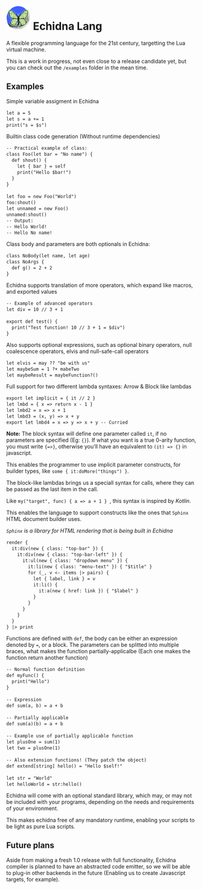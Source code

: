 # ![Echidna Logo](echidna.png) Echidna Lang

A flexible programming language for the 21st century, targetting the Lua virtual
machine.

This is a work in progress, not even close to a release candidate yet, but you
can check out the `/examples` folder in the mean time.

## Examples

Simple variable assigment in Echidna

```
let a = 5
let s = a += 1
print("s = $s")
```

Builtin class code generation (Without runtime dependencies)

```
-- Practical example of class:
class Foo(let bar = "No name") {
  def shout() {
    let { bar } = self
    print("Hello $bar!")
  }
}

let foo = new Foo("World")
foo:shout()
let unnamed = new Foo()
unnamed:shout()
-- Output:
-- Hello World!
-- Hello No name!
```

Class body and parameters are both optionals in Echidna:

```
class NoBody(let name, let age)
class NoArgs {
  def g() = 2 + 2
}
```

Echidna supports translation of more operators, which expand like macros, and
exported values

```
-- Example of advanced operators
let div = 10 // 3 + 1

export def test() {
  print("Test function! 10 // 3 + 1 = $div")
}
```

Also supports optional expressions, such as optional binary operators, null
coalescence operators, elvis and null-safe-call operators

```
let elvis = may ?? "be with us"
let maybeSum = 1 ?+ mabeTwo
let maybeResult = maybeFunction?()
```

Full support for two different lambda syntaxes: Arrow & Block like lambdas

```
export let implicit = { it // 2 }
let lmbd = { x => return x - 1 }
let lmbd2 = x => x + 1
let lmbd3 = (x, y) => x + y
export let lmbd4 = x => y => x + y -- Curried
```

**Note:** The block syntax will define one parameter called `it`, if no
parameters are specified (Eg: `{}`). If what you want is a true 0-arity
function, you must write `{=>}`, otherwise you'll have an equivalent to
`(it) => {}` in javascript.

This enables the programmer to use implicit parameter constructs, for builder
types, like `some { it:doMore("things") }`.

The block-like lambdas brings us a speciall syntax for calls, where they can
be passed as the last item in the call.

Like `my("target", func) { a => a + 1 } `, this syntax is inspired by _Kotlin_.

This enables the language to support constructs like the ones that `Sphinx`
HTML document builder uses.

_`Sphinx` is a library for HTML rendering that is being built in Echidna_

```
render {
  it:div(new { class: "top-bar" }) {
    it:div(new { class: "top-bar-left" }) {
      it:ul(new { class: "dropdown menu" }) {
        it:li(new { class: "menu-text" }) { "$title" }
        for (_, v <- items |> pairs) {
          let { label, link } = v
          it:li() {
            it:a(new { href: link }) { "$label" }
          }
        }
      }
    }
  }
} |> print
```

Functions are defined with `def`, the body can be either an expression denoted
by `=`, or a block. The parameters can be splitted into multiple braces,
what makes the function partially-applicalbe (Each one makes the function
return another function)

```
-- Normal function definition
def myFunc() {
  print("Hello")
}

-- Expression
def sum(a, b) = a + b

-- Partially applicable
def sum(a)(b) = a + b

-- Example use of partially applicable function
let plusOne = sum(1)
let two = plusOne(1)

-- Also extension functions! (They patch the object)
def extend[string] hello() = "Hello $self!"

let str = "World"
let helloWorld = str:hello()
```

Echidna will come with an optional standard library, which may, or may not be
included with your programs, depending on the needs and requirements of your
environment.

This makes echidna free of any mandatory runtime, enabling your scripts to be
light as pure Lua scripts.

## Future plans

Aside from making a fresh 1.0 release with full functionality, Echidna compiler
is planned to have an abstracted code emitter, so we will be able to plug-in
other backends in the future (Enabling us to create Javascript targets, for
example).
